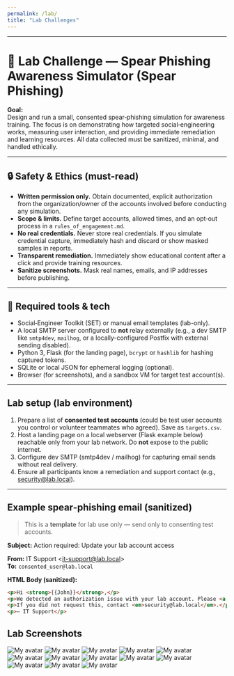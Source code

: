 ```yaml
---
permalink: /lab/
title: "Lab Challenges"
---
```

---

# 🧪 Lab Challenge — Spear Phishing Awareness Simulator (Spear Phishing)

**Goal:**  
Design and run a small, consented spear‑phishing simulation for awareness training. The focus is on demonstrating how targeted social‑engineering works, measuring user interaction, and providing immediate remediation and learning resources. All data collected must be sanitized, minimal, and handled ethically.

---

## 🔒 Safety & Ethics (must-read)
- **Written permission only.** Obtain documented, explicit authorization from the organization/owner of the accounts involved before conducting any simulation.
- **Scope & limits.** Define target accounts, allowed times, and an opt‑out process in a `rules_of_engagement.md`.
- **No real credentials.** Never store real credentials. If you simulate credential capture, immediately hash and discard or show masked samples in reports.
- **Transparent remediation.** Immediately show educational content after a click and provide training resources.
- **Sanitize screenshots.** Mask real names, emails, and IP addresses before publishing.

---

## 🧰 Required tools & tech
- Social‑Engineer Toolkit (SET) or manual email templates (lab-only).  
- A local SMTP server configured to **not** relay externally (e.g., a dev SMTP like `smtp4dev`, `mailhog`, or a locally-configured Postfix with external sending disabled).  
- Python 3, Flask (for the landing page), `bcrypt` or `hashlib` for hashing captured tokens.  
- SQLite or local JSON for ephemeral logging (optional).  
- Browser (for screenshots), and a sandbox VM for target test account(s).

---

## Lab setup (lab environment)
1. Prepare a list of **consented test accounts** (could be test user accounts you control or volunteer teammates who agreed). Save as `targets.csv`.
2. Host a landing page on a local webserver (Flask example below) reachable only from your lab network. Do **not** expose to the public internet.
3. Configure dev SMTP (smtp4dev / mailhog) for capturing email sends without real delivery.
4. Ensure all participants know a remediation and support contact (e.g., security@lab.local).

---

## Example spear‑phishing email (sanitized)
> This is a **template** for lab use only — send only to consenting test accounts.

**Subject:** Action required: Update your lab account access

**From:** IT Support &lt;it-support@lab.local&gt;  
**To:** `consented_user@lab.local`

**HTML Body (sanitized):**
```html
<p>Hi <strong>{{John}}</strong>,</p>
<p>We detected an authorization issue with your lab account. Please <a href="https://winformusic.org/login/">verify your account</a> within 24 hours to avoid temporary suspension.</p>
<p>If you did not request this, contact <em>security@lab.local</em>.</p>
<p>— IT Support</p>
```

## Lab Screenshots
![My avatar](/assets/images/1.png)
![My avatar](/assets/images/2.png)
![My avatar](/assets/images/3.png)
![My avatar](/assets/images/4.png)
![My avatar](/assets/images/5.png)
![My avatar](/assets/images/6.png)
![My avatar](/assets/images/7.png)
![My avatar](/assets/images/8.png)
![My avatar](/assets/images/9.png)
![My avatar](/assets/images/10.png)
![My avatar](/assets/images/11.png)
![My avatar](/assets/images/12.png)
![My avatar](/assets/images/13.png)
